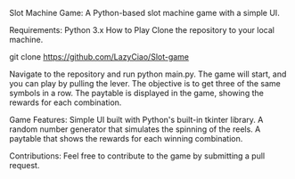 Slot Machine Game:
A Python-based slot machine game with a simple UI.

Requirements:
Python 3.x
How to Play
Clone the repository to your local machine.

git clone https://github.com/LazyCiao/Slot-game

Navigate to the repository and run python main.py.
The game will start, and you can play by pulling the lever.
The objective is to get three of the same symbols in a row.
The paytable is displayed in the game, showing the rewards for each combination.

Game Features:
Simple UI built with Python's built-in tkinter library.
A random number generator that simulates the spinning of the reels.
A paytable that shows the rewards for each winning combination.

Contributions:
Feel free to contribute to the game by submitting a pull request.
